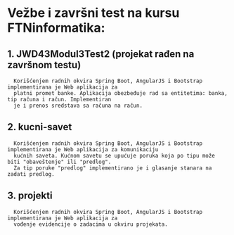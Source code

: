 # Vežbe i završni test na kursu FTNinformatika:
## 1. JWD43Modul3Test2 (projekat rađen na završnom testu)
      Korišćenjem radnih okvira Spring Boot, AngularJS i Bootstrap implementirana je Web aplikacija za
      platni promet banke. Aplikacija obezbeđuje rad sa entitetima: banka, tip računa i račun. Implementiran
      je i prenos sredstava sa računa na račun.
## 2. kucni-savet
      Korišćenjem radnih okvira Spring Boot, AngularJS i Bootstrap implementirana je Web aplikacija za komunikaciju
      kućnih saveta. Kućnom savetu se upućuje poruka koja po tipu može biti "obaveštenje" ili "predlog".
      Za tip poruke "predlog" implementirano je i glasanje stanara na zadati predlog.
## 3. projekti
      Korišćenjem radnih okvira Spring Boot, AngularJS i Bootstrap implementirana je Web aplikacija za
      vođenje evidencije o zadacima u okviru projekata. 
